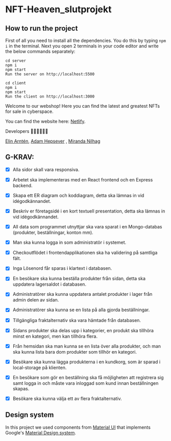 # NFT-Heaven_slutprojekt

## How to run the project

First of all you need to install all the dependencies. You do this by typing `npm i` in the terminal. Next you open 2 terminals in your code editor and write the below commands separately:

```
cd server
npm i
npm start
Run the server on http://localhost:5500

cd client
npm i
npm start
Run the client on http://localhost:3000
```

Welcome to our webshop! Here you can find the latest and greatest NFTs for sale in cyberspace.

You can find the website here: [Netlify](nftheaven.netlify.app).

Developers 👩‍💻👨‍💻👩‍💻

[Elin Arntén](https://github.com/elinarnten),
[Adam Hepsever](https://github.com/AdaHep) ,
[Miranda Nilhag](http://github.com/mirrenil) 



## G-KRAV:
- [X] Alla sidor skall vara responsiva.
- [X] Arbetet ska implementeras med en React frontend och en Express backend.
- [X] Skapa ett ER diagram och koddiagram, detta ska lämnas in vid idégodkännandet.
- [X] Beskriv er företagsidé i en kort textuell presentation, detta ska lämnas in vid idégodkännandet.
- [X] All data som programmet utnyttjar ska vara sparat i en Mongo-databas (produkter, beställningar, konton mm).
- [X] Man ska kunna logga in som administratör i systemet.
- [X] Checkoutflödet i frontendapplikationen ska ha validering på samtliga fält.
- [X] Inga Lösenord får sparas i klartext i databasen.
- [X] En besökare ska kunna beställa produkter från sidan, detta ska uppdatera lagersaldot i databasen.
- [X] Administratörer ska kunna uppdatera antalet produkter i lager från admin delen av sidan.
- [X] Administratörer ska kunna se en lista på alla gjorda beställningar.
- [x] Tillgängliga fraktalternativ ska vara hämtade från databasen.
- [x] Sidans produkter ska delas upp i kategorier, en produkt ska tillhöra minst en kategori, men kan tillhöra flera.
- [x] Från hemsidan ska man kunna se en lista över alla produkter, och man ska kunna lista bara dom produkter som tillhör en kategori.
- [X] Besökare ska kunna lägga produkterna i en kundkorg, som är sparad i local-storage på klienten.
- [x] En besökare som gör en beställning ska få möjligheten att registrera sig samt logga in och måste vara inloggad som kund innan beställningen skapas.
- [X] Besökare ska kunna välja ett av flera fraktalternativ.



## Design system

In this project we used components from [Material UI](https://mui.com/#/) that implements Google's [Material Design system](https://material.io/).
